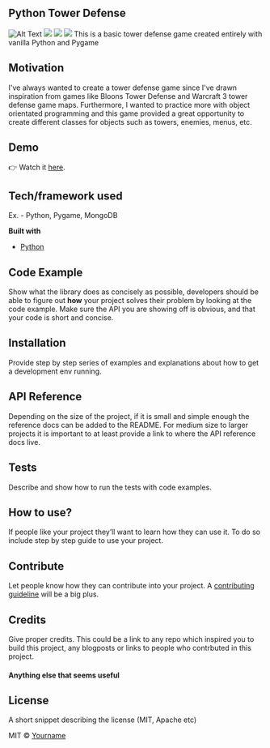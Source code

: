## Python Tower Defense
![Alt Text](https://imgur.com/joUN1oF)
<img src = "https://imgur.com/joUN1oF">
<img src = "https://imgur.com/zwyzxVG">
<img src = "https://imgur.com/WhLiwjv">
This is a basic tower defense game created entirely with vanilla Python and Pygame

## Motivation
I've always wanted to create a tower defense game since I've drawn inspiration from games like Bloons Tower Defense and Warcraft 3 tower defense game maps. Furthermore, I wanted to practice more with object orientated programming and this game provided a great opportunity to create different classes for objects such as towers, enemies, menus, etc. 

## Demo
👉 Watch it <a href="https://www.youtube.com">here</a>.
<br>

## Tech/framework used
Ex. - Python, Pygame, MongoDB

<b>Built with</b>
- [Python](https://www.python.org/)

## Code Example
Show what the library does as concisely as possible, developers should be able to figure out **how** your project solves their problem by looking at the code example. Make sure the API you are showing off is obvious, and that your code is short and concise.

## Installation
Provide step by step series of examples and explanations about how to get a development env running.

## API Reference

Depending on the size of the project, if it is small and simple enough the reference docs can be added to the README. For medium size to larger projects it is important to at least provide a link to where the API reference docs live.

## Tests
Describe and show how to run the tests with code examples.

## How to use?
If people like your project they’ll want to learn how they can use it. To do so include step by step guide to use your project.

## Contribute

Let people know how they can contribute into your project. A [contributing guideline](https://github.com/zulip/zulip-electron/blob/master/CONTRIBUTING.md) will be a big plus.

## Credits
Give proper credits. This could be a link to any repo which inspired you to build this project, any blogposts or links to people who contrbuted in this project. 

#### Anything else that seems useful

## License
A short snippet describing the license (MIT, Apache etc)

MIT © [Yourname]()
